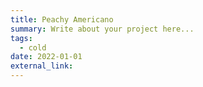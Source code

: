 ```yaml
---
title: Peachy Americano
summary: Write about your project here...
tags:
  - cold
date: 2022-01-01
external_link:
---
```

